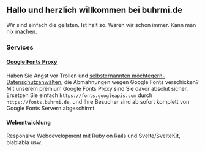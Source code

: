 ## Hallo und herzlich willkommen bei buhrmi.de

Wir sind einfach die geilsten. Ist halt so. Waren wir schon immer. Kann man nix machen.

### Services

#### [Google Fonts Proxy](https://github.com/buhrmi/google-fonts-proxy)

Haben Sie Angst vor Trollen und [selbsternannten möchtegern-Datenschutzanwälten](https://www.datenschutzanwalt.eu), die Abmahnungen wegen Google Fonts verschicken? Mit unserem premium Google Fonts Proxy sind Sie davor absolut sicher. Ersetzen Sie einfach `https://fonts.googleapis.com` durch `https://fonts.buhrmi.de`, und Ihre Besucher sind ab sofort komplett von Google Fonts Servern abgeschirmt.

#### Webentwicklung

Responsive Webdevelopment mit Ruby on Rails und Svelte/SvelteKit, blablabla usw.
